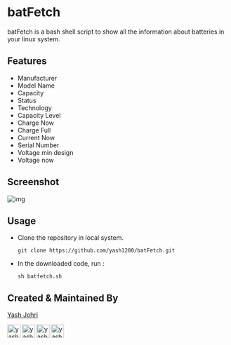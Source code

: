# batFetch

batFetch is a bash shell script to show all the information about batteries in your linux system.

## Features

* Manufacturer
* Model Name
* Capacity
* Status
* Technology
* Capacity Level
* Charge Now
* Charge Full
* Current Now
* Serial Number
* Voltage min design
* Voltage now

## Screenshot

![img](https://imgur.com/wXlWWNa.png)

## Usage

* Clone the repository in local system.

  ```
  git clone https://github.com/yash1200/batFetch.git
  ```
  
* In the downloaded code, run :
  
  ```
  sh batfetch.sh
  ```

## Created & Maintained By

[Yash Johri](https://yash1200.github.io/#/)

[<img align="left" alt="yash1200 | Twitter" width="30px" src="https://image.flaticon.com/icons/svg/733/733579.svg" />][twitter]
[<img align="left" alt="yash1200 | LinkedIn" width="30px" src="https://avatars3.githubusercontent.com/u/357098?s=200&v=4" />][linkedin]
[<img align="left" alt="yash1200 | Instagram" width="30px" src="https://image.flaticon.com/icons/svg/174/174855.svg" />][instagram]
[<img align="left" alt="yash1200 | Medium" width="30px" src="https://cdns.iconmonstr.com/wp-content/assets/preview/2018/240/iconmonstr-medium-3.png" />][medium]

[twitter]: https://twitter.com/YashJohri17
[instagram]: https://www.instagram.com/just_johri/
[linkedin]: https://www.linkedin.com/in/yash-johri-61014717b/
[medium]: https://medium.com/@yashjohri1200
